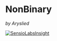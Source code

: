 # NonBinary
*by Aryslied*

[![SensioLabsInsight](https://insight.sensiolabs.com/projects/69f9fac1-3ed7-4d77-88fa-73f5b2a50269/big.png)](https://insight.sensiolabs.com/projects/69f9fac1-3ed7-4d77-88fa-73f5b2a50269)
